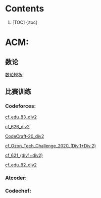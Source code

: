 # Contents

1. [TOC]
{:toc}

# ACM:

## 数论
[数论模板](https://shieldforever.github.io/2020/03/11/%E6%95%B0%E8%AE%BA%E6%95%B4%E7%90%86.html)

## 比赛训练

### Codeforces:

[cf_edu_83_div2][link5]

[link5]: https://shieldforever.github.io/2020/03/10/cf_edu_83_div2.html

[cf_626_div2][link4]

[link4]: https://shieldforever.github.io/2020/03/07/cf_626_div2.html

[CodeCraft-20_div2][link3]

[link3]: https://shieldforever.github.io/2020/03/04/cf_CodeCraft-20(Div.-2).html

[cf_Ozon_Tech_Challenge_2020_(Div.1+Div.2)][link2]

[link2]: https://shieldforever.github.io/2020/03/03/cf_Ozon_Tech_Challenge_2020_(Div.1+Div.2).html

[cf_621_(div1+div2)][link1]

[link1]: https://shieldforever.github.io/2020/02/17/cf_621_(div1+div2).html

[cf_edu_82_div2][link0]

[link0]: https://shieldforever.github.io/2020/02/12/cf_edu_82_div2.html

### Atcoder:

### Codechef:


